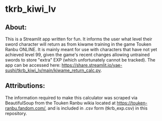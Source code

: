 # tkrb_kiwi_lv

## About:

This is a Streamlit app written for fun. It informs the user what level their sword character will return as from kiwame training in the game Touken Ranbu ONLINE. It is mainly meant for use with characters that have not yet achieved level 99, given the game's recent changes allowing untrained swords to store "extra" EXP (which unfortunately cannot be tracked). The app can be accessed here: https://share.streamlit.io/yae-sushi/tkrb_kiwi_lv/main/kiwame_return_calc.py.

## Attributions:

The information required to make this calculator was scraped via BeautifulSoup from the Touken Ranbu wikia located at https://touken-ranbu.fandom.com/, and is included in .csv form (tkrb_exp.csv) in this repository.

